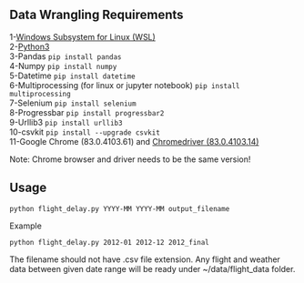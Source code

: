 ## Data Wrangling Requirements
1-[Windows Subsystem for Linux (WSL)](https://docs.microsoft.com/en-us/windows/wsl/install-win10) \
2-[Python3](https://www.python.org/downloads/) \
3-Pandas ```pip install pandas``` \
4-Numpy ```pip install numpy``` \
5-Datetime ```pip install datetime```\
6-Multiprocessing (for linux or jupyter notebook) ```pip install multiprocessing```\
7-Selenium ```pip install selenium```\
8-Progressbar ```pip install progressbar2```\
9-Urllib3 ```pip install urllib3```\
10-csvkit ```pip install --upgrade csvkit```\
11-Google Chrome (83.0.4103.61) and [Chromedriver (83.0.4103.14)](https://chromedriver.chromium.org/downloads)

Note: Chrome browser and driver needs to be the same version!

## Usage
```
python flight_delay.py YYYY-MM YYYY-MM output_filename
```
Example
```
python flight_delay.py 2012-01 2012-12 2012_final
```
The filename should not have .csv file extension. Any flight and weather data between given date range will be ready under ~/data/flight_data folder.

